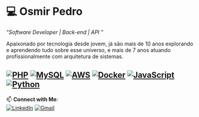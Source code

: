 # 💻 Osmir Pedro  
*"Software Developer | Back-end | API "* 

<!--
![Osmir's GitHub Stats](https://github-readme-stats.vercel.app/api?username=osmirpedro99&show_icons=true&theme=dark)
<!-- 
[![Top Langs](https://github-readme-stats.vercel.app/api/top-langs/?username=osmirpedro99&layout=donut-vertical&langs_count=12&role=owner,collaborator&theme=dark&bg_color=000000#gh-dark-mode-only)](https://github.com/osmirpedro99/github-readme-stats)
## 🌟 About Me  
!-->
Apaixonado por tecnologia desde jovem, já são mais de 10 anos explorando e aprendendo tudo sobre esse universo, e mais de 7 anos atuando profissionalmente com arquitetura de sistemas.

<!-- ## 🛠 Technologies!-->
[![PHP](https://img.shields.io/badge/PHP-777BB4?style=for-the-badge&logo=php&logoColor=white)](https://php.net/)
[![MySQL](https://img.shields.io/badge/MySQL-4479A1?style=for-the-badge&logo=mysql&logoColor=white)](https://www.mysql.com/)
[![AWS](https://img.shields.io/badge/Amazon_AWS-FF9900?style=for-the-badge&logo=amazonaws&logoColor=white)](https://aws.com/)
[![Docker](https://img.shields.io/badge/Docker-2496ED?style=for-the-badge&logo=docker&logoColor=white)](https://www.docker.com/)
[![JavaScript](https://img.shields.io/badge/JavaScript-F7DF1E?style=for-the-badge&logo=javascript&logoColor=black)](https://javacript.com/)
[![Python](https://img.shields.io/badge/Python-3776AB?style=for-the-badge&logo=python&logoColor=white)](https://python.com/)
---
📫 **Connect with Me**:  
[![LinkedIn](https://img.shields.io/badge/LinkedIn-0077B5?style=for-the-badge&logo=linkedin&logoColor=white)](https://www.linkedin.com/in/osmir-pedro-89139b14b/)  [![Gmail](https://img.shields.io/badge/Gmail-D14836?style=for-the-badge&logo=gmail&logoColor=white)](mailto:osmirpedrodonascimentop@gmail.com)  
